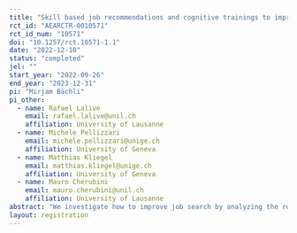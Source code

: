```yaml
---
title: "Skill based job recommendations and cognitive trainings to improve job search"
rct_id: "AEARCTR-0010571"
rct_id_num: "10571"
doi: "10.1257/rct.10571-1.1"
date: "2022-12-10"
status: "completed"
jel: ""
start_year: "2022-09-26"
end_year: "2023-12-31"
pi: "Mirjam Bächli"
pi_other:
  - name: Rafael Lalive
    email: rafael.lalive@unil.ch
    affiliation: University of Lausanne
  - name: Michele Pellizzari
    email: michele.pellizzari@unige.ch
    affiliation: University of Geneva
  - name: Matthias Kliegel
    email: matthias.kliegel@unige.ch
    affiliation: University of Geneva
  - name: Mauro Cherubini
    email: mauro.cherubini@unil.ch
    affiliation: University of Lausanne
abstract: "We investigate how to improve job search by analyzing the role of job recommendations and cognitive trainings. We conduct an experiment with job seekers residing in Switzerland who are randomly allocated to different treatment arms. At study entry, each participant creates a skill profile based on survey questions and self-administered behavioral tests. To study skill profiles of occupations and job seekers, some participants receive personalized job recommendations. To study cognitive challenges in the job search, some participants receive cognitive and mindfulness trainings. We investigate the effect of these treatments on unemployment duration and skill mismatch."
layout: registration
---
```


